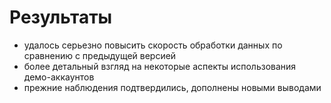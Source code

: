 # Результаты  

- удалось серьезно повысить скорость обработки данных по сравнению с предыдущей версией
- более детальный взгляд на некоторые аспекты использования демо-аккаунтов
- прежние наблюдения подтвердились, дополнены новыми выводами

